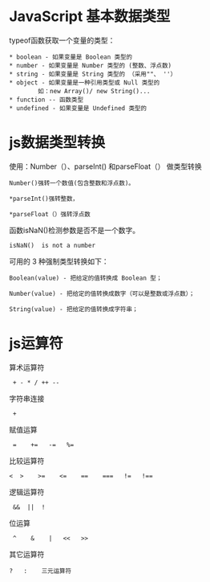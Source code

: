 # JavaScript 基本数据类型

typeof函数获取一个变量的类型：

```
* boolean - 如果变量是 Boolean 类型的
* number - 如果变量是 Number 类型的 (整数、浮点数)
* string - 如果变量是 String 类型的 （采用""、 ''）
* object - 如果变量是一种引用类型或 Null 类型的 
        如：new Array()/ new String()...
* function -- 函数类型
* undefined - 如果变量是 Undefined 类型的
```

# js数据类型转换
使用：Number（）、parseInt() 和parseFloat（） 做类型转换
```
Number()强转一个数值(包含整数和浮点数)。

*parseInt()强转整数，

*parseFloat（）强转浮点数
```

函数isNaN()检测参数是否不是一个数字。
```
isNaN()  is not a number
```

可用的 3 种强制类型转换如下：

```
Boolean(value) - 把给定的值转换成 Boolean 型；

Number(value) - 把给定的值转换成数字（可以是整数或浮点数）；

String(value) - 把给定的值转换成字符串；
```

# js运算符

算术运算符

```
 + - * / ++ --
```
字符串连接
```
 +
```
赋值运算
```
 =    +=   -=   %=
```
比较运算符
```
<  >    >=    <=    ==    ===   !=   !==
```
逻辑运算符
```
 &&  ||  !
```
位运算
```
 ^    &    |   <<   >>
```
其它运算符
```
?   :    三元运算符
```